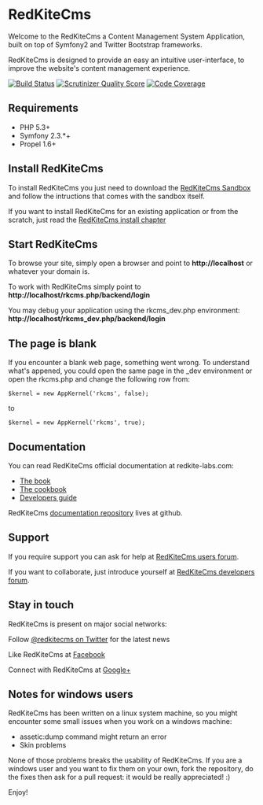 RedKiteCms
==============
Welcome to the RedKiteCms a Content Management System Application, built on top of
Symfony2 and Twitter Bootstrap frameworks.

RedKiteCms is designed to provide an easy an intuitive user-interface, to improve the
website's content management experience.


[![Build Status](https://secure.travis-ci.org/redkite-labs/RedKiteCmsBundle.png)](http://travis-ci.org/redkite-labs/RedKiteCmsBundle)
[![Scrutinizer Quality Score](https://scrutinizer-ci.com/g/redkite-labs/RedKiteCmsBundle/badges/quality-score.png?s=c7e103682f556b0ece668946ab66d4f023f38f74)](https://scrutinizer-ci.com/g/redkite-labs/RedKiteCmsBundle/)
[![Code Coverage](https://scrutinizer-ci.com/g/redkite-labs/RedKiteCmsBundle/badges/coverage.png?s=87a82b6349965959c10204176c219e87f4842e2f)](https://scrutinizer-ci.com/g/redkite-labs/RedKiteCmsBundle/)

Requirements
------------
- PHP 5.3+
- Symfony 2.3.*+
- Propel 1.6+


Install RedKiteCms
----------------------
To install RedKiteCms you just need to download the [RedKiteCms Sandbox](https://github.com/redkite-labs/RedKiteCmsSandbox)
and follow the intructions that comes with the sandbox itself.

If you want to install RedKiteCms for an existing application or from the scratch,
just read the [RedKiteCms install chapter](http://redkite-labs.com/how-to-install-redkite-cms)


Start RedKiteCms
--------------------
To browse your site, simply open a browser and point to **http://localhost** or whatever your domain is.

To work with RedKiteCms simply point to **http://localhost/rkcms.php/backend/login**

You may debug your application using the rkcms_dev.php environment: **http://localhost/rkcms_dev.php/backend/login**


The page is blank
-----------------
If you encounter a blank web page, something went wrong. To understand what's appened, you could open
the same page in the _dev environment or open the rkcms.php and change the following row from:

    $kernel = new AppKernel('rkcms', false);

to

    $kernel = new AppKernel('rkcms', true);


Documentation
-------------
You can read RedKiteCms official documentation at redkite-labs.com:

- [The book](http://redkite-labs.com/the-official-redkite-cms-documentation)
- [The cookbook](http://redkite-labs.com/redkite-cms-cookbook)
- [Developers guide](http://redkite-labs.com/getting-started-contributing-to-redkite-cms)

RedKiteCms [documentation repository](https://github.com/redkite-labs/redkitecms-docs)
lives at github.


Support
-------
If you require support you can ask for help at [RedKiteCms users forum](https://groups.google.com/forum/?hl=it#!forum/redkitecms-users).

If you want to collaborate, just introduce yourself at [RedKiteCms developers forum](https://groups.google.com/forum/?hl=it#!forum/redkitecms-dev).


Stay in touch
-------------
RedKiteCms is present on major social networks:

Follow [@redkitecms on Twitter](https://twitter.com/redkitecms) for the latest news

Like RedKiteCms at [Facebook](https://www.facebook.com/redkitecms)

Connect with RedKiteCms at [Google+](https://plus.google.com/103994964006724386514)


Notes for windows users
-----------------------
RedKiteCms has been written on a linux system machine, so you might encounter some small issues when
you work on a windows machine:

- assetic:dump command might return an error
- Skin problems

None of those problems breaks the usability of RedKiteCms. If you are a windows user and you want
to fix them on your own, fork the repository, do the fixes then ask for a pull request: it would be really
appreciated! :)

Enjoy!